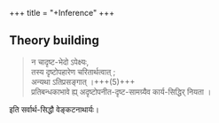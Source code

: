 +++
title = "+Inference"
+++


## Theory building

> न चादृष्ट-भेदो ऽपेक्ष्यः,  
तस्य दृष्टोपहारेण चरितार्थत्वात् ;  
अन्यथा ऽतिप्रसङ्गात् ।+++(5)+++  
प्रतिबन्धकाभावे ह्य् अदृष्टोपनीत-दृष्ट-सामग्र्यैव कार्य-सिद्धिर् नियता ।  

इति सर्वार्थ-सिद्धौ वेङ्कटनाथार्यः। 